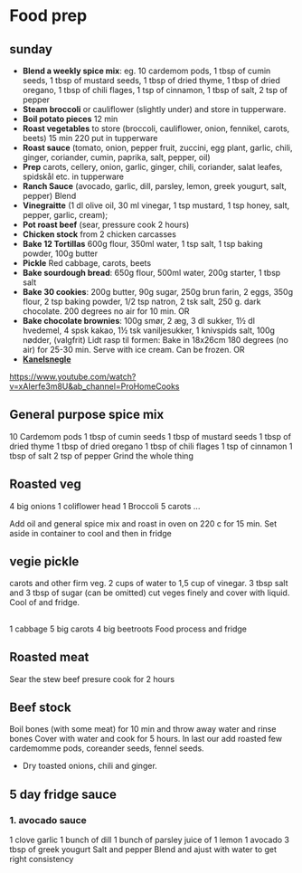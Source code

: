 # Food prep
## sunday
- **Blend a weekly spice mix**: eg. 10 cardemom pods, 1 tbsp of cumin seeds, 1 tbsp of mustard seeds, 1 tbsp of dried thyme, 1 tbsp of dried oregano, 1 tbsp of chili flages, 1 tsp of cinnamon, 1 tbsp of salt, 2 tsp of pepper
- **Steam broccoli** or cauliflower (slightly under) and store in tupperware.
- **Boil potato pieces** 12 min
- **Roast vegetables** to store (broccoli, cauliflower, onion, fennikel, carots, beets) 15 min 220 put in tupperware
- **Roast sauce** (tomato, onion, pepper fruit, zuccini, egg plant, garlic, chili, ginger, coriander, cumin, paprika, salt, pepper, oil) 
- **Prep** carots, cellery, onion, garlic, ginger, chili, coriander, salat leafes, spidskål etc. in tupperware
- **Ranch Sauce** (avocado, garlic, dill, parsley, lemon, greek yougurt, salt, pepper) Blend
- **Vinegraitte** (1 dl olive oil, 30 ml vinegar, 1 tsp mustard, 1 tsp honey, salt, pepper, garlic, cream);
- **Pot roast beef** (sear, pressure cook 2 hours)
- **Chicken stock** from 2 chicken carcasses
- **Bake 12 Tortillas** 600g flour, 350ml water, 1 tsp salt, 1 tsp baking powder, 100g butter
- **Pickle** Red cabbage, carots, beets
- **Bake sourdough bread**: 650g flour, 500ml water, 200g starter, 1 tbsp salt
- **Bake 30 cookies**: 200g butter, 90g sugar, 250g brun farin, 2 eggs, 350g flour, 2 tsp baking powder, 1/2 tsp natron, 2 tsk salt, 250 g. dark chocolate. 200 degrees no air for 10 min. OR
- **Bake chocolate brownies**: 100g smør, 2 æg, 3 dl sukker, 1½ dl hvedemel, 4 spsk kakao, 1½ tsk vaniljesukker, 1 knivspids salt, 100g nødder, (valgfrit) Lidt rasp til formen: Bake in 18x26cm 180 degrees (no air) for 25-30 min. Serve with ice cream. Can be frozen. OR
- [**Kanelsnegle**](https://bageglad.dk/verdens-bedste-kanelsnegle/#wprm-recipe-container-9031)

https://www.youtube.com/watch?v=xAIerfe3m8U&ab_channel=ProHomeCooks
## General purpose spice mix
10 Cardemom pods
1 tbsp of cumin seeds
1 tbsp of mustard seeds
1 tbsp of dried thyme
1 tbsp of dried oregano
1 tbsp of chili flages
1 tsp of cinnamon
1 tbsp of salt
2 tsp of pepper
Grind the whole thing

## Roasted veg
4 big onions
1 coliflower head
1 Broccoli
5 carots
...

Add oil and general spice mix and roast in oven on 220 c for 15 min.
Set aside in container to cool and then in fridge

## vegie pickle
carots and other firm veg.
2 cups of water to 1,5 cup of vinegar. 3 tbsp salt and 3 tbsp of sugar (can be omitted)
cut veges finely and cover with liquid. Cool of and fridge.

##
1 cabbage
5 big carots
4 big beetroots
Food process and fridge

## Roasted meat
Sear the stew beef
presure cook for 2 hours

## Beef stock
Boil bones (with some meat) for 10 min and throw away water and rinse bones 
Cover with water and cook for 5 hours.
In last our add roasted few cardemomme pods, coreander seeds, fennel seeds.
+ Dry toasted onions, chili and ginger.


## 5 day fridge sauce
### 1. avocado sauce
1 clove garlic
1 bunch of dill
1 bunch of parsley 
juice of 1 lemon
1 avocado
3 tbsp of greek yougurt
Salt and pepper
Blend and ajust with water to get right consistency

